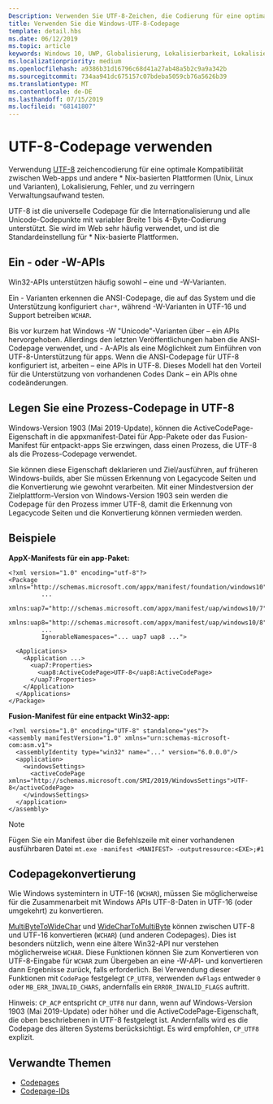 ```yaml
---
Description: Verwenden Sie UTF-8-Zeichen, die Codierung für eine optimale Kompatibilität zwischen Web-apps und andere * Nix-basierten Plattformen (Unix, Linux und Varianten), Lokalisierung, Fehler, und zu verringern Verwaltungsaufwand testen.
title: Verwenden Sie die Windows-UTF-8-Codepage
template: detail.hbs
ms.date: 06/12/2019
ms.topic: article
keywords: Windows 10, UWP, Globalisierung, Lokalisierbarkeit, Lokalisierung
ms.localizationpriority: medium
ms.openlocfilehash: a9386b31d16796c68d41a27ab48a5b2c9a9a342b
ms.sourcegitcommit: 734aa941dc675157c07bdeba5059cb76a5626b39
ms.translationtype: MT
ms.contentlocale: de-DE
ms.lasthandoff: 07/15/2019
ms.locfileid: "68141807"
---
```

# <a name="use-the-utf-8-code-page"></a>UTF-8-Codepage verwenden

Verwendung [UTF-8](http://www.utf-8.com/) zeichencodierung für eine optimale Kompatibilität zwischen Web-apps und andere * Nix-basierten Plattformen (Unix, Linux und Varianten), Lokalisierung, Fehler, und zu verringern Verwaltungsaufwand testen.

UTF-8 ist die universelle Codepage für die Internationalisierung und alle Unicode-Codepunkte mit variabler Breite 1 bis 4-Byte-Codierung unterstützt. Sie wird im Web sehr häufig verwendet, und ist die Standardeinstellung für * Nix-basierte Plattformen.

## <a name="-a-vs--w-apis"></a>Ein - oder -W-APIs
  
Win32-APIs unterstützen häufig sowohl – eine und -W-Varianten.

Ein - Varianten erkennen die ANSI-Codepage, die auf das System und die Unterstützung konfiguriert `char*`, während -W-Varianten in UTF-16 und Support betreiben `WCHAR`.

Bis vor kurzem hat Windows -W "Unicode"-Varianten über – ein APIs hervorgehoben. Allerdings den letzten Veröffentlichungen haben die ANSI-Codepage verwendet, und - A-APIs als eine Möglichkeit zum Einführen von UTF-8-Unterstützung für apps. Wenn die ANSI-Codepage für UTF-8 konfiguriert ist, arbeiten – eine APIs in UTF-8. Dieses Modell hat den Vorteil für die Unterstützung von vorhandenen Codes Dank – ein APIs ohne codeänderungen.

## <a name="set-a-process-code-page-to-utf-8"></a>Legen Sie eine Prozess-Codepage in UTF-8

Windows-Version 1903 (Mai 2019-Update), können die ActiveCodePage-Eigenschaft in die appxmanifest-Datei für App-Pakete oder das Fusion-Manifest für entpackt-apps Sie erzwingen, dass einen Prozess, die UTF-8 als die Prozess-Codepage verwendet.

Sie können diese Eigenschaft deklarieren und Ziel/ausführen, auf früheren Windows-builds, aber Sie müssen Erkennung von Legacycode Seiten und die Konvertierung wie gewohnt verarbeiten. Mit einer Mindestversion der Zielplattform-Version von Windows-Version 1903 sein werden die Codepage für den Prozess immer UTF-8, damit die Erkennung von Legacycode Seiten und die Konvertierung können vermieden werden.

## <a name="examples"></a>Beispiele

**AppX-Manifests für ein app-Paket:**

```xaml
<?xml version="1.0" encoding="utf-8"?>
<Package xmlns="http://schemas.microsoft.com/appx/manifest/foundation/windows10"
         ...
         xmlns:uap7="http://schemas.microsoft.com/appx/manifest/uap/windows10/7"
         xmlns:uap8="http://schemas.microsoft.com/appx/manifest/uap/windows10/8"
         ...
         IgnorableNamespaces="... uap7 uap8 ...">

  <Applications>
    <Application ...>
      <uap7:Properties>
        <uap8:ActiveCodePage>UTF-8</uap8:ActiveCodePage>
      </uap7:Properties>
    </Application>
  </Applications>
</Package>
```

**Fusion-Manifest für eine entpackt Win32-app:**

``` xaml
<?xml version="1.0" encoding="UTF-8" standalone="yes"?>
<assembly manifestVersion="1.0" xmlns="urn:schemas-microsoft-com:asm.v1">
  <assemblyIdentity type="win32" name="..." version="6.0.0.0"/>
  <application>
    <windowsSettings>
      <activeCodePage xmlns="http://schemas.microsoft.com/SMI/2019/WindowsSettings">UTF-8</activeCodePage>
    </windowsSettings>
  </application>
</assembly>
```

> [!NOTE]
> Fügen Sie ein Manifest über die Befehlszeile mit einer vorhandenen ausführbaren Datei `mt.exe -manifest <MANIFEST> -outputresource:<EXE>;#1`

## <a name="code-page-conversion"></a>Codepagekonvertierung

Wie Windows systemintern in UTF-16 (`WCHAR`), müssen Sie möglicherweise für die Zusammenarbeit mit Windows APIs UTF-8-Daten in UTF-16 (oder umgekehrt) zu konvertieren.

[MultiByteToWideChar](https://docs.microsoft.com/windows/desktop/api/stringapiset/nf-stringapiset-multibytetowidechar) und [WideCharToMultiByte](https://docs.microsoft.com/windows/desktop/api/stringapiset/nf-stringapiset-widechartomultibyte) können zwischen UTF-8 und UTF-16 konvertieren (`WCHAR`) (und anderen Codepages). Dies ist besonders nützlich, wenn eine ältere Win32-API nur verstehen möglicherweise `WCHAR`. Diese Funktionen können Sie zum Konvertieren von UTF-8-Eingabe für `WCHAR` zum Übergeben an eine -W-API- und konvertieren dann Ergebnisse zurück, falls erforderlich.
Bei Verwendung dieser Funktionen mit `CodePage` festgelegt `CP_UTF8`, verwenden `dwFlags` entweder `0` oder `MB_ERR_INVALID_CHARS`, andernfalls ein `ERROR_INVALID_FLAGS` auftritt.

Hinweis: `CP_ACP` entspricht `CP_UTF8` nur dann, wenn auf Windows-Version 1903 (Mai 2019-Update) oder höher und die ActiveCodePage-Eigenschaft, die oben beschriebenen in UTF-8 festgelegt ist. Andernfalls wird es die Codepage des älteren Systems berücksichtigt. Es wird empfohlen, `CP_UTF8` explizit.

## <a name="related-topics"></a>Verwandte Themen

- [Codepages](https://docs.microsoft.com/windows/desktop/Intl/code-pages)
- [Codepage-IDs](https://docs.microsoft.com/windows/desktop/Intl/code-page-identifiers)
